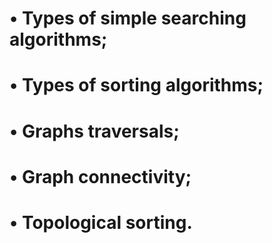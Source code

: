 # • Types of simple searching algorithms;
# • Types of sorting algorithms;
# • Graphs traversals;
# • Graph connectivity;
# • Topological sorting.
